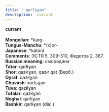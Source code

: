 ```yaml
---
title: " qarlɨɣan"
description:  currant
---
```

<p data-pagefind-weight="0.5">
<strong> currant</strong><br><br>
<strong>Mongolian</strong>:  *karg-<br>
<strong>Tungus-Manchu</strong>:  *(x)or-<br>
<strong>Japanese</strong>:  *kátúrá<br>
<strong>Comments</strong>:  ЭСТЯ 5, 309-310, Федотов 2, 367.<br>
<strong>Russian meaning</strong>:  смородина<br>
<strong>Tatar</strong>:  qarlɨɣan<br>
<strong>Shor</strong>:  qazɨrɣan, qazɨr qat (Верб.)<br>
<strong>Oyrat</strong>:  qazɨlɣan<br>
<strong>Chuvash</strong>:  xorlъɣan<br>
<strong>Tuva</strong>:  qazɨlɣan<br>
<strong>Tofalar</strong>:  qazɨlɣan<br>
<strong>Noghai</strong>:  qarlɨɣan<br>
<strong>Bashkir</strong>:  qarlɨɣan (dial.)<br>

</p>
